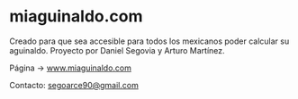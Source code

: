 # miaguinaldo.com

Creado para que sea accesible para todos los mexicanos poder calcular su aguinaldo. Proyecto por Daniel Segovia y Arturo Martínez. 

Página -> www.miaguinaldo.com

Contacto: segoarce90@gmail.com



